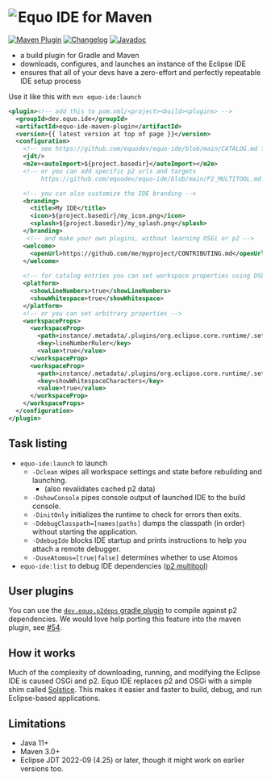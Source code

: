# <image align="left" src="../.github/equo_logo.svg"> Equo IDE for Maven

[![Maven Plugin](https://img.shields.io/maven-central/v/dev.equo.ide/equo-ide-maven-plugin?color=blue&label=maven%20plugin)](https://search.maven.org/artifact/dev.equo.ide/equo-ide-maven-plugin)
[![Changelog](https://img.shields.io/badge/changelog-here-blue)](CHANGELOG.md)
[![Javadoc](https://img.shields.io/badge/javadoc-here-blue)](https://javadoc.io/doc/dev.equo.ide/equo-ide-maven-plugin)

- a build plugin for Gradle and Maven
- downloads, configures, and launches an instance of the Eclipse IDE
- ensures that all of your devs have a zero-effort and perfectly repeatable IDE setup process

Use it like this with `mvn equo-ide:launch`

```xml
<plugin><!-- add this to pom.xml/<project><build><plugins> -->
  <groupId>dev.equo.ide</groupId>
  <artifactId>equo-ide-maven-plugin</artifactId>
  <version>{{ latest version at top of page }}</version>
  <configuration>
    <!-- see https://github.com/equodev/equo-ide/blob/main/CATALOG.md for all available plugins -->
    <jdt/>
    <m2e><autoImport>${project.basedir}</autoImport></m2e>
    <!-- or you can add specific p2 urls and targets
         https://github.com/equodev/equo-ide/blob/main/P2_MULTITOOL.md for more info -->

    <!-- you can also customize the IDE branding -->
    <branding>
      <title>My IDE</title>
      <icon>${project.basedir}/my_icon.png</icon>
      <splash>${project.basedir}/my_splash.png</splash>
    </branding>
     <!-- and make your own plugins, without learning OSGi or p2 -->
    <welcome>
      <openUrl>https://github.com/me/myproject/CONTRIBUTING.md</openUrl>
    </welcome>
    
    <!-- for catalog entries you can set workspace properties using DSL -->
    <platform>
      <showLineNumbers>true</showLineNumbers>
      <showWhitespace>true</showWhitespace>
    </platform>
    <!-- or you can set arbitrary properties -->
    <workspaceProps>
      <workspaceProp>
        <path>instance/.metadata/.plugins/org.eclipse.core.runtime/.settings/org.eclipse.ui.editors.prefs</path>
        <key>lineNumberRuler</key>
        <value>true</value>
      </workspaceProp>
      <workspaceProp>
        <path>instance/.metadata/.plugins/org.eclipse.core.runtime/.settings/org.eclipse.ui.editors.prefs</path>
        <key>showWhitespaceCharacters</key>
        <value>true</value>
      </workspaceProp>
    </workspaceProps>
  </configuration>
</plugin>
```

## Task listing

- `equo-ide:launch` to launch
  - `-Dclean` wipes all workspace settings and state before rebuilding and launching.
    - (also revalidates cached p2 data)
  - `-DshowConsole` pipes console output of launched IDE to the build console.
  - `-DinitOnly` initializes the runtime to check for errors then exits.
  - `-DdebugClasspath=[names|paths]` dumps the classpath (in order) without starting the application.
  - `-DdebugIde` blocks IDE startup and prints instructions to help you attach a remote debugger.
  - `-DuseAtomos=[true|false]` determines whether to use Atomos
- `equo-ide:list` to debug IDE dependencies ([p2 multitool](../P2_MULTITOOL.md))

## User plugins

You can use the [`dev.equo.p2deps` gradle plugin](../plugin-gradle/README.md#user-plugins) to compile against p2 dependencies. We would love help porting this feature into the maven plugin, see [#54](https://github.com/equodev/equo-ide/issues/54).

## How it works

Much of the complexity of downloading, running, and modifying the Eclipse IDE is caused OSGi and p2. Equo IDE replaces p2 and OSGi with a simple shim called [Solstice](https://github.com/equodev/equo-ide/tree/main/solstice). This makes it easier and faster to build, debug, and run Eclipse-based applications.

## Limitations

- Java 11+
- Maven 3.0+
- Eclipse JDT 2022-09 (4.25) or later, though it might work on earlier versions too.
